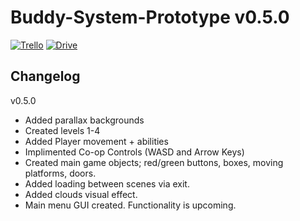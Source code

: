 # Buddy-System-Prototype v0.5.0

[![Trello](https://img.shields.io/badge/Trello-Buddy%20System-brightgreen?style=plastic&logo=trello&logoColor=brightgreen)](https://trello.com/b/uMhBe6WG/test-client) 
[![Drive](https://img.shields.io/badge/Google%20Drive-Sprites-4f88d9?style=plastic&logo=googledrive&logoColor=39d1ff)](https://drive.google.com/drive/folders/1dFVxvpVcE2ASSKxN3ZY_Zmdh2MrkL-_U)


<h2>Changelog</h2>

v0.5.0
- Added parallax backgrounds
- Created levels 1-4
- Added Player movement + abilities
- Implimented Co-op Controls (WASD and Arrow Keys)
- Created main game objects; red/green buttons, boxes, moving platforms, doors.
- Added loading between scenes via exit.
- Added clouds visual effect.
- Main menu GUI created. Functionality is upcoming.
